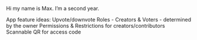 Hi my name is Max. I’m a second year.

App feature ideas:
Upvote/downvote
Roles - Creators & Voters - determined by the owner
Permissions & Restrictions for creators/contributors
Scannable QR for access code
